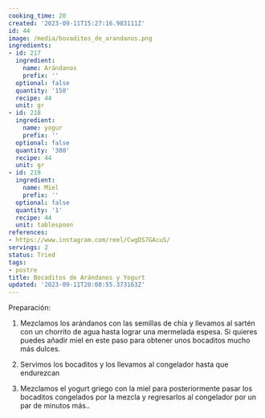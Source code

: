 ```yaml
---
cooking_time: 20
created: '2023-09-11T15:27:16.983111Z'
id: 44
image: /media/bovaditos_de_arandanos.png
ingredients:
- id: 217
  ingredient:
    name: Arándanos
    prefix: ''
  optional: false
  quantity: '150'
  recipe: 44
  unit: gr
- id: 218
  ingredient:
    name: yogur
    prefix: ''
  optional: false
  quantity: '300'
  recipe: 44
  unit: gr
- id: 219
  ingredient:
    name: Miel
    prefix: ''
  optional: false
  quantity: '1'
  recipe: 44
  unit: tablespoon
references:
- https://www.instagram.com/reel/CwgDS7GAcuS/
servings: 2
status: Tried
tags:
- postre
title: Bocaditos de Arándanos y Yogurt
updated: '2023-09-11T20:08:55.373163Z'
---
```

Preparación:

1. Mezclamos los arándanos con las semillas de chía y llevamos al sartén con un chorrito de agua hasta lograr una mermelada espesa. Si quieres puedes añadir miel en este paso para obtener unos bocaditos mucho más dulces.

2. Servimos los bocaditos y los llevamos al congelador hasta que endurezcan

3. Mezclamos el yogurt griego con la miel para posteriormente pasar los bocaditos congelados por la mezcla y regresarlos al congelador por un par de minutos más..
